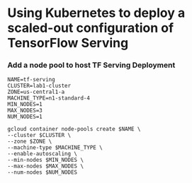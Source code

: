 # Using Kubernetes to deploy a scaled-out configuration of TensorFlow Serving

### Add a node pool to host TF Serving Deployment
```
NAME=tf-serving
CLUSTER=lab1-cluster
ZONE=us-central1-a
MACHINE_TYPE=n1-standard-4
MIN_NODES=1
MAX_NODES=3
NUM_NODES=1

gcloud container node-pools create $NAME \
--cluster $CLUSTER \
--zone $ZONE \
--machine-type $MACHINE_TYPE \
--enable-autoscaling \
--min-nodes $MIN_NODES \
--max-nodes $MAX_NODES \
--num-nodes $NUM_NODES
```



